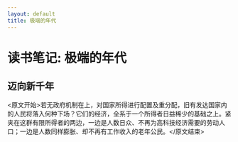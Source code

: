 ```yaml
---
layout: default
title: 极端的年代
---
```


# 读书笔记: 极端的年代


## 迈向新千年

<原文开始>若无政府机制在上，对国家所得进行配置及重分配，旧有发达国家内的人民将落入何种下场？它们的经济，全系于一个所得者日益稀少的基础之上。紧夹在这群有限所得者的两边，一边是人数日众、不再为高科技经济需要的劳动人口；一边是人数同样膨胀、却不再有工作收入的老年公民。</原文结束>

